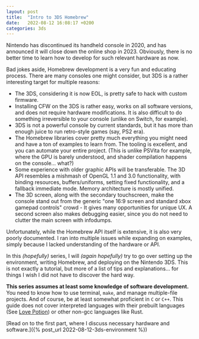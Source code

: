 ```yaml
---
layout: post
title:  "Intro to 3DS Homebrew"
date:   2022-08-12 16:08:17 +0200
categories: 3ds
---
```


Nintendo has discontinued its handheld console in 2020, and has announced it will close down the online shop in 2023. Obviously, there is no better time to learn how to develop for such relevant hardware as now.

Bad jokes aside, Homebrew development is a very fun and educating process. There are many consoles one might consider, but 3DS is a rather interesting target for multiple reasons:
* The 3DS, considering it is now EOL, is pretty safe to hack with custom firmware.
* Installing CFW on the 3DS is rather easy, works on all software versions, and does not require hardware modifications. It is also difficult to do something irreversible to your console (unlike on Switch, for example).
* 3DS is not a powerful console by current standards, but it has more than enough juice to run retro-style games (say, PS2 era).
* The Homebrew libraries cover pretty much everything you might need and have a ton of examples to learn from. The tooling is excellent, and you can automate your entire project. (This is unlike PSVita for example, where the GPU is barely understood, and shader compilation happens on the console... what?)
* Some experience with older graphic APIs will be transferable. The 3D API resembles a mishmash of OpenGL 1.1 and 3.0 functionality, with binding resources, buffers/uniforms, setting fixed functionality, and a fallback immediate mode. Memory architecture is mostly unified.
* The 3D screen, along with the secondary touchscreen, make the console stand out from the generic "one 16:9 screen and standard xbox gamepad controls" crowd - It gives many opportunities for unique UX. A second screen also makes debugging easier, since you do not need to clutter the main screen with infodumps.

Unfortunately, while the Homebrew API itself is extensive, it is also very poorly documented. I ran into multiple issues while expanding on examples, simply because I lacked understanding of the hardware or API.

In this *(hopefully)* series, I will *(again hopefully)* try to go over setting up the environment, writing Homebrew, and deploying on the Nintendo 3DS. This is not exactly a tutorial, but more of a list of tips and explanations... for things I wish I did not have to discover the hard way.

**This series assumes at least some knowledge of software development.** You need to know how to use terminal, `make`, and manage multiple-file projects. And of course, be at least somewhat proficient in `C` or `C++`. This guide does not cover interpreted languages with their prebuilt languages (See [Love Potion](https://lovebrew.org/)) or other non-gcc languages like Rust.

[Read on to the first part, where I discuss necessary hardware and software.]({% post_url 2022-08-12-3ds-environment %})
